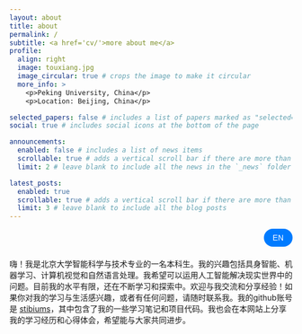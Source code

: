 ```yaml
---
layout: about
title: about
permalink: /
subtitle: <a href='cv/'>more about me</a>
profile:
  align: right
  image: touxiang.jpg
  image_circular: true # crops the image to make it circular
  more_info: >
    <p>Peking University, China</p>
    <p>Location: Beijing, China</p>

selected_papers: false # includes a list of papers marked as "selected={true}"
social: true # includes social icons at the bottom of the page

announcements:
  enabled: false # includes a list of news items
  scrollable: true # adds a vertical scroll bar if there are more than 3 news items
  limit: 2 # leave blank to include all the news in the `_news` folder

latest_posts:
  enabled: true
  scrollable: true # adds a vertical scroll bar if there are more than 3 new posts items
  limit: 3 # leave blank to include all the blog posts
---
```


<!-- Language Switcher Button -->
<div style="text-align: right; margin-bottom: 20px;">
  <button id="bio-language-btn" style="background: #007bff; color: white; border: none; padding: 8px 16px; border-radius: 20px; cursor: pointer; font-size: 14px;">EN</button>
</div>

<!-- Chinese Bio -->
<div class="bio-zh">
嗨！我是北京大学智能科学与技术专业的一名本科生。我的兴趣包括具身智能、机器学习、计算机视觉和自然语言处理。我希望可以运用人工智能解决现实世界中的问题。目前我的水平有限，还在不断学习和探索中。欢迎与我交流和分享经验！如果你对我的学习与生活感兴趣，或者有任何问题，请随时联系我。我的github账号是 <a href="https://github.com/stibiums">stibiums</a>，其中包含了我的一些学习笔记和项目代码。我也会在本网站上分享我的学习经历和心得体会，希望能与大家共同进步。
</div>

<!-- English Bio -->
<div class="bio-en" style="display: none;">
Hi! I am an undergraduate student majoring in Intelligent Science and Technology at Peking University, China. My interests include embodied intelligence, machine learning, computer vision, and natural language processing. I hope to apply artificial intelligence to solve real-world problems. I am still learning and exploring, and my skills are limited for now. Feel free to reach out and share your experiences! If you are interested in my studies and life, or have any questions, please contact me anytime. My GitHub account is <a href="https://github.com/stibiums">stibiums</a>, where you can find some of my study notes and project code. I will also share my learning experiences and insights on this website, hoping to make progress together with everyone.
</div>

<!-- Load Language Switcher Script -->
<script src="/assets/js/bio-language-switcher.js"></script>
